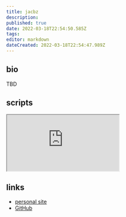 ```yaml
---
title: jacbz
description: 
published: true
date: 2022-03-18T22:54:50.585Z
tags: 
editor: markdown
dateCreated: 2022-03-18T22:54:47.989Z
---
```


## bio

TBD

## scripts

<iframe src="https://p3r7.github.io/norns-gallery-render/?author=jacbz"id="gallery-iframe"></iframe>

## links

- [personal site](https://www.jacobzhang.de/)
- [GitHub](https://github.com/jacbz)